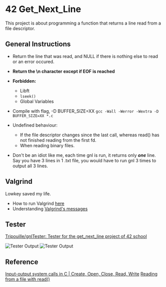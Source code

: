 # 42 Get_Next_Line
This project is about programming a function that returns a line
read from a file descriptor.

## General Instructions
- Return the line that was read, and NULL if there is nothing else to read or an error occured.
- **Return the \n character except if EOF is reached**
- **Forbidden:**
  - Libft
  - `lseek()`
  - Global Variables
- Compile with flag, -D BUFFER_SIZE=XX
	`gcc -Wall -Werror -Wextra -D BUFFER_SIZE=XX *.c`
- Undefined behaviour:
  - If the file descriptor changes since the last call, whereas read() has not finished reading from the first fd.
  - When reading binary files. 

- Don't be an idiot like me, each time gnl is run, it returns only ***one*** line. Say you have 3 lines in 1 .txt file, you would have to run gnl 3 times to output all 3 lines.

## Valgrind
Lowkey saved my life.

- How to run Valgrind [here](https://stackoverflow.com/questions/5134891/how-do-i-use-valgrind-to-find-memory-leaks)
- Understanding [Valgrind's messages](https://epitech-2022-technical-documentation.readthedocs.io/en/latest/valgrind.html)

## Tester
[Tripouille/gnlTester: Tester for the get_next_line project of 42 school](https://github.com/Tripouille/gnlTester)

![Tester Output](https://user-images.githubusercontent.com/86459918/154621008-75ca3e64-8703-4d01-bfa6-88b2f4976fcb.png)
![Tester Output](https://user-images.githubusercontent.com/86459918/154621195-42bab1c7-87b9-48c4-b5ed-a2cea7538e66.png)

## Reference
[Input-output system calls in C | Create, Open, Close, Read, Write](https://www.geeksforgeeks.org/input-output-system-calls-c-create-open-close-read-write/)
[Reading from a file with read()](https://stackoverflow.com/questions/19769542/reading-from-file-using-read-function)
